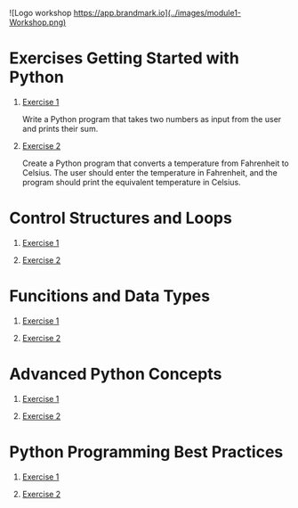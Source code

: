![Logo workshop https://app.brandmark.io](../images/module1-Workshop.png)


# Exercises Getting Started with Python

1. [Exercise 1](scripts/exercise_1_1.py)

    Write a Python program that takes two numbers as input from the user and prints their sum.

2. [Exercise 2](scripts/exercise_1_2.py)

    Create a Python program that converts a temperature from Fahrenheit to Celsius. The user should enter the temperature in Fahrenheit, and the program should print the equivalent temperature in Celsius.

# Control Structures and Loops

1. [Exercise 1](scripts/exercise_2_1.py)



2. [Exercise 2](scripts/exercise_2_2.py)


# Funcitions and Data Types

1. [Exercise 1](scripts/exercise_3_1.py)



2. [Exercise 2](scripts/exercise_3_2.py)


# Advanced Python Concepts

1. [Exercise 1](scripts/exercise_4_1.py)



2. [Exercise 2](scripts/exercise_4_2.py)


# Python Programming Best Practices

1. [Exercise 1](scripts/exercise_5_1.py)



2. [Exercise 2](scripts/exercise_5_2.py)




